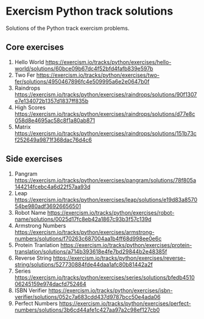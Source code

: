 # Exercism Python track solutions

Solutions of the Python track exercism problems.

## Core exercises
1. Hello World https://exercism.io/tracks/python/exercises/hello-world/solutions/60bce09b67dc4f52bfd4fafb839e597b
2. Two Fer https://exercism.io/tracks/python/exercises/two-fer/solutions/4950467896fc4e509995a6e2e0647b0f
3. Raindrops https://exercism.io/tracks/python/exercises/raindrops/solutions/90f1307e7e134072b1357d1837ff835b
4. High Scores https://exercism.io/tracks/python/exercises/raindrops/solutions/d77e8c058d8e4695ac58c8f1a80ab871
5. Matrix https://exercism.io/tracks/python/exercises/raindrops/solutions/151b73cf252649a9871f368dac76d4c6


## Side exercises
1. Pangram https://exercism.io/tracks/python/exercises/pangram/solutions/78f805a144214fcebc4a6d22f57aa93d
2. Leap https://exercism.io/tracks/python/exercises/leap/solutions/e19d83a857054be980adf36926656501
3. Robot Name https://exercism.io/tracks/python/exercises/robot-name/solutions/0025d17fc8eb42a1867c93b3f57c139d
4. Armstrong Numbers https://exercism.io/tracks/python/exercises/armstrong-numbers/solutions/f70263c687004aa1b4ff68d998ee0e6c
5. Protein Tranlation https://exercism.io/tracks/python/exercises/protein-translation/solutions/a714b393618e4fe7bd29844b2e48385f
6. Reverse String https://exercism.io/tracks/python/exercises/reverse-string/solutions/527730884fde44daa1afc80b81442a2f
7. Series https://exercism.io/tracks/python/exercises/series/solutions/bfedb451006245159e974dacfd752464
8. ISBN Verifier https://exercism.io/tracks/python/exercises/isbn-verifier/solutions/052c7a683cdd437d9787bcc50e4ada06
9. Perfect Numbers https://exercism.io/tracks/python/exercises/perfect-numbers/solutions/3b6cd44afe1c427aa97a2c98ef127cb0
